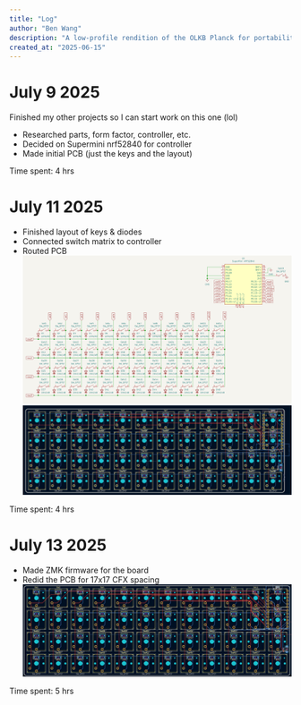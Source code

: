 ```yaml
---
title: "Log"
author: "Ben Wang"
description: "A low-profile rendition of the OLKB Planck for portability"
created_at: "2025-06-15"
---
```


# July 9 2025
Finished my other projects so I can start work on this one (lol)
- Researched parts, form factor, controller, etc.
- Decided on Supermini nrf52840 for controller
- Made initial PCB (just the keys and the layout)

Time spent: 4 hrs

# July 11 2025
- Finished layout of keys & diodes
- Connected switch matrix to controller
- Routed PCB
![image](img/schematicv1.png)
![image](img/pcbv1.png)

Time spent: 4 hrs

# July 13 2025
- Made ZMK firmware for the board
- Redid the PCB for 17x17 CFX spacing
![image](img/pcbv2.png)

Time spent: 5 hrs
